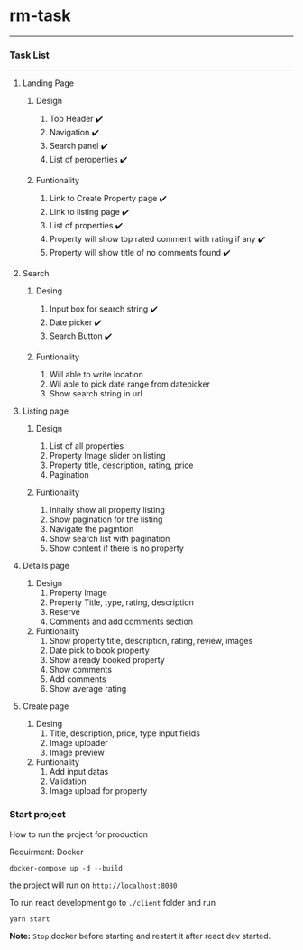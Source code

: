 # rm-task

---

### Task List

---

1. Landing Page

    1. Design

        1. Top Header :heavy_check_mark:
        2. Navigation :heavy_check_mark:
        3. Search panel :heavy_check_mark:
        4. List of peroperties :heavy_check_mark:

    2. Funtionality
        1. Link to Create Property page :heavy_check_mark:
        2. Link to listing page :heavy_check_mark:
        3. List of properties :heavy_check_mark:
        4. Property will show top rated comment with rating if any :heavy_check_mark:
        5. Property will show title of no comments found :heavy_check_mark:

2. Search

    1. Desing

        1. Input box for search string :heavy_check_mark:
        2. Date picker :heavy_check_mark:
        3. Search Button :heavy_check_mark:

    2. Funtionality
        1. Will able to write location
        2. Wil able to pick date range from datepicker
        3. Show search string in url

3. Listing page

    1. Design

        1. List of all properties
        2. Property Image slider on listing
        3. Property title, description, rating, price
        4. Pagination

    2. Funtionality
        1. Initally show all property listing
        2. Show pagination for the listing
        3. Navigate the pagintion
        4. Show search list with pagination
        5. Show content if there is no property

4. Details page

    1. Design
        1. Property Image
        2. Property Title, type, rating, description
        3. Reserve
        4. Comments and add comments section
    2. Funtionality
        1. Show property title, description, rating, review, images
        2. Date pick to book property
        3. Show already booked property
        4. Show comments
        5. Add comments
        6. Show average rating

5. Create page
    1. Desing
        1. Title, description, price, type input fields
        2. Image uploader
        3. Image preview
    2. Funtionality
        1. Add input datas
        2. Validation
        3. Image upload for property

### Start project

How to run the project for production

Requirment: Docker

```
docker-compose up -d --build
```

the project will run on `http://localhost:8080`

To run react development go to `./client` folder and run

```
yarn start
```

**Note:** `Stop` docker before starting and restart it after react dev started.
